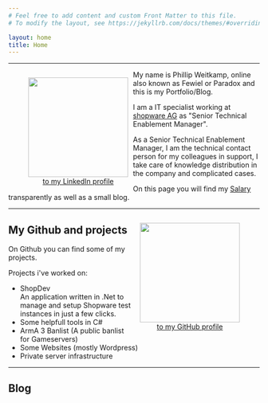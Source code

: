```yaml
---
# Feel free to add content and custom Front Matter to this file.
# To modify the layout, see https://jekyllrb.com/docs/themes/#overriding-theme-defaults

layout: home
title: Home
---
```


---

<figure style="float: left; margin-right: 10px;" >
    <a href="https://www.linkedin.com/in/phillip-weitkamp/">
        <img src="img/profile.png" width="200">
        <figcaption style="text-align: center;">to my LinkedIn profile</figcaption>
    </a>    
</figure>
My name is Phillip Weitkamp, online also known as Fewiel or Paradox and this is my Portfolio/Blog. 

I am a IT specialist working at [shopware AG](https://www.shopware.com/) as "Senior Technical Enablement Manager".

As a Senior Technical Enablement Manager, I am the technical contact person for my colleagues in support, I take care of knowledge distribution in the company and complicated cases.

On this page you will find my [Salary](/salary) transparently as well as a small blog.

---
<figure style="float: right; margin-left: 10px;" >
    <a href="https://github.com/Fewiel">
        <img src="img/github-profile.png" width="200">
        <figcaption style="text-align: center;">to my GitHub profile</figcaption>
    </a>    
</figure>

## My Github and projects

On Github you can find some of my projects.  

Projects i've worked on:  
- ShopDev  
An application written in .Net to manage and setup Shopware test instances in just a few clicks.
- Some helpfull tools in C#
- ArmA 3 Banlist (A public banlist for Gameservers)
- Some Websites (mostly Wordpress)
- Private server infrastructure

---

## Blog
